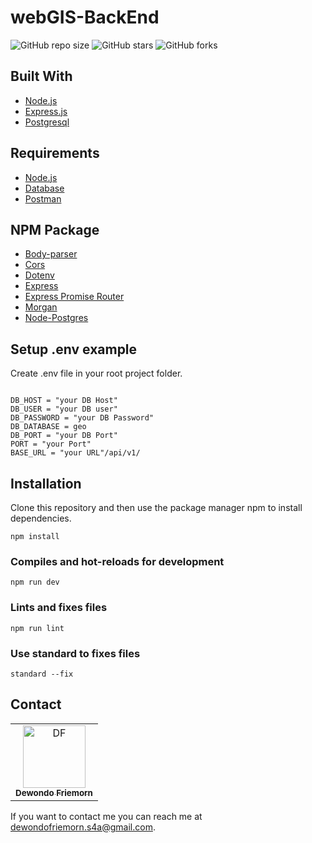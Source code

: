 # webGIS-BackEnd

![GitHub repo size](https://img.shields.io/github/repo-size/Friemorn/webGIS-BackEnd)
![GitHub stars](https://img.shields.io/github/stars/Friemorn/webGIS-BackEnd?style=social)
![GitHub forks](https://img.shields.io/github/forks/Friemorn/webGIS-BackEnd?style=social)

## Built With
* [Node.js](https://nodejs.org/en/)
* [Express.js](https://expressjs.com/)
* [Postgresql](https://www.postgresql.org/)

## Requirements
* [Node.js](https://nodejs.org/en/)
* [Database](geo.sql)
* [Postman](webGIS.postman_collection.json)

## NPM Package
* [Body-parser](https://www.npmjs.com/package/body-parser)
* [Cors](https://www.npmjs.com/package/cors)
* [Dotenv](https://www.npmjs.com/package/dotenv)
* [Express](https://www.npmjs.com/package/express)
* [Express Promise Router](https://www.npmjs.com/package/express-promise-router)
* [Morgan](https://www.npmjs.com/package/morgan)
* [Node-Postgres](https://www.npmjs.com/package/pg)

## Setup .env example

Create .env file in your root project folder.

```env

DB_HOST = "your DB Host"
DB_USER = "your DB user"
DB_PASSWORD = "your DB Password"
DB_DATABASE = geo
DB_PORT = "your DB Port"
PORT = "your Port"
BASE_URL = "your URL"/api/v1/

```

## Installation

Clone this repository and then use the package manager npm to install dependencies.
```
npm install
```

### Compiles and hot-reloads for development
```
npm run dev
```

### Lints and fixes files
```
npm run lint 
```

### Use standard to fixes files
```
standard --fix 
```

## Contact

<center>
  <table>
    <tr>
      <td align="center">
        <a href="https://github.com/Friemorn">
          <img width="100" src="https://avatars1.githubusercontent.com/u/65410346?s=460&u=ab96d95c5664d273344a00a474463c811e77d0c9&v=4" alt="DF"><br/>
          <sub><b>Dewondo Friemorn</b></sub>
        </a>
      </td>
    </tr>
  </table>
</center>

If you want to contact me you can reach me at <dewondofriemorn.s4a@gmail.com>.
